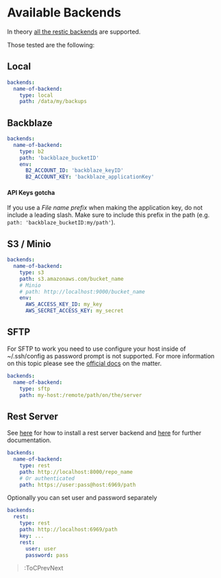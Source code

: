 # Available Backends

In theory [all the restic backends](https://restic.readthedocs.io/en/stable/030_preparing_a_new_repo.html) are supported.

Those tested are the following:

## Local

```yaml
backends:
  name-of-backend:
    type: local
    path: /data/my/backups
```

## Backblaze

```yaml
backends:
  name-of-backend:
    type: b2
    path: 'backblaze_bucketID'
    env:
      B2_ACCOUNT_ID: 'backblaze_keyID'
      B2_ACCOUNT_KEY: 'backblaze_applicationKey'
```

#### API Keys gotcha

If you use a _File name prefix_ when making the application key, do not include a leading slash. Make sure to include this prefix in the path (e.g. `path: 'backblaze_bucketID:my/path'`).

## S3 / Minio

```yaml
backends:
  name-of-backend:
    type: s3
    path: s3.amazonaws.com/bucket_name
    # Minio
    # path: http://localhost:9000/bucket_name
    env:
      AWS_ACCESS_KEY_ID: my_key
      AWS_SECRET_ACCESS_KEY: my_secret
```

## SFTP

For SFTP to work you need to use configure your host inside of ~/.ssh/config as password prompt is not supported. For more information on this topic please see the [official docs](https://restic.readthedocs.io/en/stable/030_preparing_a_new_repo.html#sftp) on the matter.

```yaml
backends:
  name-of-backend:
    type: sftp
    path: my-host:/remote/path/on/the/server
```

## Rest Server

See [here](https://github.com/restic/rest-server) for how to install a rest server backend and [here](https://restic.readthedocs.io/en/latest/030_preparing_a_new_repo.html#rest-server) for further documentation.

```yaml
backends:
  name-of-backend:
    type: rest
    path: http://localhost:8000/repo_name
    # Or authenticated
    path: https://user:pass@host:6969/path
```

Optionally you can set user and password separately

```yaml
backends:
  rest:
    type: rest
    path: http://localhost:6969/path
    key: ...
    rest:
      user: user
      password: pass
```

> :ToCPrevNext
